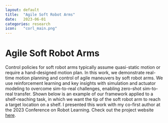 ```yaml
---
layout: default
title:  "Agile Soft Robot Arms"
date:   2023-06-01
categories: research
icon:	"corl_main.png"
---
```


<h1>Agile Soft Robot Arms</h1>

Control policies for soft robot arms typically assume quasi-static motion or require a hand-designed motion plan. In this work, we demonstrate real-time motion planning and control of agile maneuvers by soft robot arms. We use reinforcement learning and key insights with simulation and actuator modeling to overcome sim-to-real challenges, enabling zero-shot sim-to-real transfer. Shown below is an example of our framework applied to a shelf-reaching task, in which we want the tip of the soft robot arm to reach a target location on a shelf. I presented this work with my co-first author at the 2023 Conference on Robot Learning. Check out the project website [here](https://sites.google.com/view/rl-soft-robot).

<div class="box alt">
<div class="row uniform">
<div class="6u"><span class="image fit"><img src="{{ site.url }}{{ site.baseurl }}/images/corl/sim_gif_v2.gif" alt="" /></span></div>
<div class="6u$"><span class="image fit"><img src="{{ site.url }}{{ site.baseurl }}/images/corl/real_gif_v2.gif" alt="" /></span></div>
</div>
</div>
